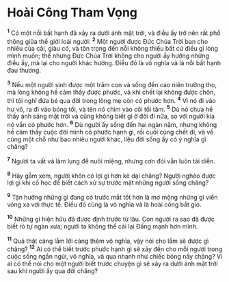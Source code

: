 # Hoài Công Tham Vọng
<sup><b>1</b></sup> Có một nỗi bất hạnh đã xảy ra dưới ánh mặt trời, và điều ấy trở nên rất phổ thông giữa thế giới loài người: <sup><b>2</b></sup> Một người được Ðức Chúa Trời ban cho nhiều của cải, giàu có, và tôn trọng đến nỗi không thiếu bất cứ điều gì lòng mình muốn; thế nhưng Ðức Chúa Trời không cho người ấy hưởng những điều ấy, mà lại cho người khác hưởng. Ðiều đó là vô nghĩa và là nỗi bất hạnh đau thương.

<sup><b>3</b></sup> Nếu một người sinh được một trăm con và sống đến cao niên trường thọ, mà lòng không hề cảm thấy được phước, và khi chết lại không được chôn, thì tôi nghĩ đứa bé qua đời trong lòng mẹ còn có phước hơn. <sup><b>4</b></sup> Vì nó đi vào hư vô, ra đi vào bóng tối, và tên nó chìm vào cõi tối tăm. <sup><b>5</b></sup> Dù nó chưa hề thấy ánh sáng mặt trời và cũng không biết gì ở đời đi nữa, so với người kia nó vẫn có phước hơn. <sup><b>6</b></sup> Dù người ấy sống đến hai ngàn năm, nhưng không hề cảm thấy cuộc đời mình có phước hạnh gì, rồi cuối cùng chết đi, và về cùng một chỗ như bao nhiêu người khác, liệu đời sống ấy có ý nghĩa gì chăng?

<sup><b>7</b></sup> Người ta vất vả làm lụng để nuôi miệng, nhưng cơn đói vẫn luôn tái diễn.

<sup><b>8</b></sup> Hãy gẫm xem, người khôn có lợi gì hơn kẻ dại chăng? Người nghèo được lợi gì khi cố học để biết cách xử sự trước mặt những người sống chăng?

<sup><b>9</b></sup> Tận hưởng những gì đang có trước mắt tốt hơn là mơ mộng những gì viển vông xa vời thực tế. Ðiều đó cũng là vô nghĩa và là hoài công bắt gió.

<sup><b>10</b></sup> Những gì hiện hữu đã được định trước từ lâu. Con người ra sao đã được biết rõ tự ngàn xưa; người ta không thể cãi lại Ðấng mạnh hơn mình.

<sup><b>11</b></sup> Quả thật càng lắm lời càng thêm vô nghĩa, vậy nói cho lắm sẽ được gì chăng? <sup><b>12</b></sup> Ai có thể biết trước phước hạnh gì sẽ xảy đến cho mỗi người trong cuộc sống ngắn ngủi, vô nghĩa, và qua nhanh như chiếc bóng nầy chăng? Vì ai có thể nói cho một người biết trước chuyện gì sẽ xảy ra dưới ánh mặt trời sau khi người ấy qua đời chăng?

